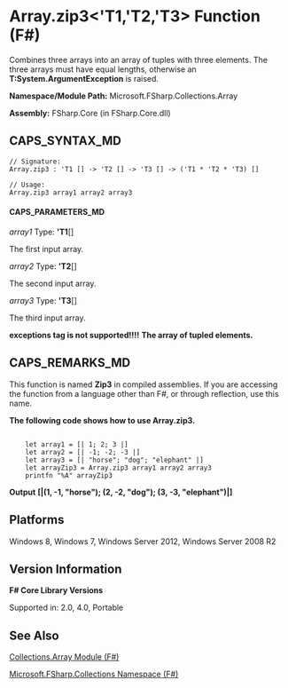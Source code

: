 # Array.zip3<'T1,'T2,'T3> Function (F#)

Combines three arrays into an array of tuples with three elements. The three arrays must have equal lengths, otherwise an **T:System.ArgumentException** is raised.

**Namespace/Module Path:** Microsoft.FSharp.Collections.Array

**Assembly:** FSharp.Core (in FSharp.Core.dll)


## CAPS_SYNTAX_MD

```
// Signature:
Array.zip3 : 'T1 [] -> 'T2 [] -> 'T3 [] -> ('T1 * 'T2 * 'T3) []

// Usage:
Array.zip3 array1 array2 array3
```

#### CAPS_PARAMETERS_MD
*array1*
Type: **'T1**[[]](http://msdn.microsoft.com/en-us/library/def20292-9aae-4596-9275-b94e594f8493)


The first input array.


*array2*
Type: **'T2**[[]](http://msdn.microsoft.com/en-us/library/def20292-9aae-4596-9275-b94e594f8493)


The second input array.


*array3*
Type: **'T3**[[]](http://msdn.microsoft.com/en-us/library/def20292-9aae-4596-9275-b94e594f8493)


The third input array.



**exceptions tag is not supported!!!!**
**The array of tupled elements.**
## CAPS_REMARKS_MD
This function is named **Zip3** in compiled assemblies. If you are accessing the function from a language other than F#, or through reflection, use this name.

**The following code shows how to use Array.zip3.**
```

    let array1 = [| 1; 2; 3 |]
    let array2 = [| -1; -2; -3 |]
    let array3 = [| "horse"; "dog"; "elephant" |]
    let arrayZip3 = Array.zip3 array1 array2 array3
    printfn "%A" arrayZip3
```

**Output**
**[|(1, -1, "horse"); (2, -2, "dog"); (3, -3, "elephant")|]**
## Platforms
Windows 8, Windows 7, Windows Server 2012, Windows Server 2008 R2


## Version Information
**F# Core Library Versions**

Supported in: 2.0, 4.0, Portable




## See Also
[Collections.Array Module &#40;F&#35;&#41;](Collections.Array+Module+%28F%23%29.md)

[Microsoft.FSharp.Collections Namespace &#40;F&#35;&#41;](Microsoft.FSharp.Collections+Namespace+%28F%23%29.md)


